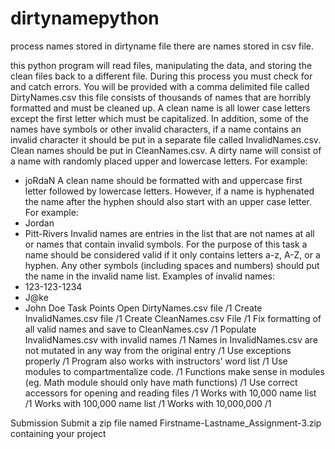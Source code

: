 # dirtynamepython
process names stored in dirtyname file
there are names stored in csv file.


this python program will read files, manipulating the data, and storing the clean files back to a different file. During this process you must check for and catch errors.
You will be provided with a comma delimited file called DirtyNames.csv this file consists of thousands of names that are horribly formatted and must be cleaned up. A clean name is all lower case letters except the first letter which must be capitalized. In addition, some of the names have symbols or other invalid characters, if a name contains an invalid character it should be put in a separate file called InvalidNames.csv. Clean names should be put in CleanNames.csv.
A dirty name will consist of a name with randomly placed upper and lowercase letters. For example:
-	joRdaN
A clean name should be formatted with and uppercase first letter followed by lowercase letters. However, if a name is hyphenated the name after the hyphen should also start with an upper case letter. For example:
-	Jordan
-	Pitt-Rivers
Invalid names are entries in the list that are not names at all or names that contain invalid symbols. For the purpose of this task a name should be considered valid if it only contains letters a-z, A-Z, or a hyphen. Any other symbols (including spaces and numbers) should put the name in the invalid name list. Examples of invalid names:
-	123-123-1234
-	J@ke
-	John Doe
Task	Points
Open DirtyNames.csv file	/1
Create InvalidNames.csv file	/1
Create CleanNames.csv File	/1
Fix formatting of all valid names and save to CleanNames.csv	/1
Populate InvalidNames.csv with invalid names	/1
Names in InvalidNames.csv are not mutated in any way from the original entry	/1
Use exceptions properly	/1
Program also works with instructors’ word list	/1
Use modules to compartmentalize code.	/1
Functions make sense in modules (eg. Math module should only have math functions)	/1
Use correct accessors for opening and reading files	/1
Works with 10,000 name list	/1
Works with 100,000 name list	/1
Works with 10,000,000	/1

Submission
Submit a zip file named Firstname-Lastname_Assignment-3.zip containing your project
